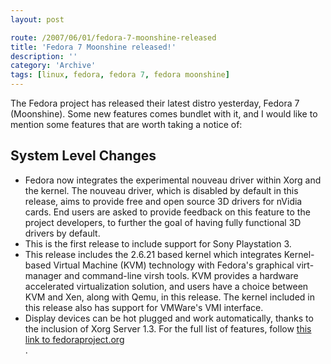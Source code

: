 ```yaml
---
layout: post

route: /2007/06/01/fedora-7-moonshine-released
title: 'Fedora 7 Moonshine released!'
description: ''
category: 'Archive'
tags: [linux, fedora, fedora 7, fedora moonshine]
---
```


The Fedora project has released their latest distro yesterday, Fedora 7
(Moonshine). Some new features comes bundlet with it, and I would like to
mention some features that are worth taking a notice of:

## System Level Changes

- Fedora now integrates the experimental nouveau driver within Xorg and the
  kernel. The nouveau driver, which is disabled by default in this release, aims
  to provide free and open source 3D drivers for nVidia cards. End users are
  asked to provide feedback on this feature to the project developers, to
  further the goal of having fully functional 3D drivers by default.
- This is the first release to include support for Sony Playstation 3.
- This release includes the 2.6.21 based kernel which integrates Kernel-based
  Virtual Machine (KVM) technology with Fedora's graphical virt-manager and
  command-line virsh tools. KVM provides a hardware accelerated virtualization
  solution, and users have a choice between KVM and Xen, along with Qemu, in
  this release. The kernel included in this release also has support for
  VMWare's VMI interface.
- Display devices can be hot plugged and work automatically, thanks to the
  inclusion of Xorg Server 1.3. For the full list of features, follow
  <a class="ph" target="_blank" rel="noopener noreferrer" href="http://fedoraproject.org/wiki/F7ReleaseSummary">this
  link to fedoraproject.org</a> <br/>.
